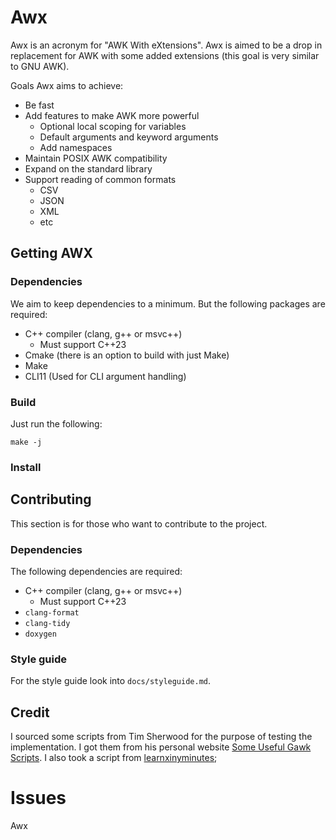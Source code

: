 # Awx

Awx is an acronym for "AWK With eXtensions".
Awx is aimed to be a drop in replacement for AWK with some added extensions (this goal is very similar to GNU AWK).

Goals Awx aims to achieve:

- Be fast
- Add features to make AWK more powerful
  - Optional local scoping for variables
  - Default arguments and keyword arguments
  - Add namespaces
- Maintain POSIX AWK compatibility
- Expand on the standard library
- Support reading of common formats
  - CSV
  - JSON
  - XML
  - etc

## Getting AWX

### Dependencies

We aim to keep dependencies to a minimum.
But the following packages are required:

- C++ compiler (clang, g++ or msvc++)
  - Must support C++23
- Cmake (there is an option to build with just Make)
- Make
- CLI11 (Used for CLI argument handling)

### Build

Just run the following:

```
make -j
```

### Install

## Contributing

This section is for those who want to contribute to the project.

### Dependencies

The following dependencies are required:

- C++ compiler (clang, g++ or msvc++)
  - Must support C++23
- `clang-format`
- `clang-tidy`
- `doxygen`

### Style guide

For the style guide look into `docs/styleguide.md`.

## Credit

I sourced some scripts from Tim Sherwood for the purpose of testing the implementation.
I got them from his personal website [Some Useful Gawk Scripts](https://sites.cs.ucsb.edu/~sherwood/awk/).
I also took a script from [learnxinyminutes](https://learnxinyminutes.com/docs/awk/);

# Issues

Awx
